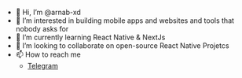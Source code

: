 - 👋 Hi, I’m @arnab-xd
- 👀 I’m interested in building mobile apps and websites and tools that nobody asks for
- 🌱 I’m currently learning React Native & NextJs
- 💞️ I’m looking to collaborate on open-source React Native Projetcs
- 📫 How to reach me
  - [Telegram](https://telegram.dog/arnab431)

<!---
arnab-xd/arnab-xd is a ✨ special ✨ repository because its `README.md` (this file) appears on your GitHub profile.
You can click the Preview link to take a look at your changes.
--->
